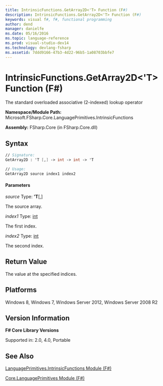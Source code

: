 ```yaml
---
title: IntrinsicFunctions.GetArray2D<'T> Function (F#)
description: IntrinsicFunctions.GetArray2D<'T> Function (F#)
keywords: visual f#, f#, functional programming
author: dend
manager: danielfe
ms.date: 05/16/2016
ms.topic: language-reference
ms.prod: visual-studio-dev14
ms.technology: devlang-fsharp
ms.assetid: 7ddd9166-47b3-4d22-96b5-1a08703bbfe7 
---
```


# IntrinsicFunctions.GetArray2D<'T> Function (F#)

The standard overloaded associative (2-indexed) lookup operator

**Namespace/Module Path:** Microsoft.FSharp.Core.LanguagePrimitives.IntrinsicFunctions

**Assembly:** FSharp.Core (in FSharp.Core.dll)


## Syntax

```fsharp
// Signature:
GetArray2D : 'T [,] -> int -> int -> 'T

// Usage:
GetArray2D source index1 index2
```

#### Parameters
*source*
Type: **'T**[[,]](https://msdn.microsoft.com/library/077252f3-e6ce-441c-9d5b-a6030eaef7cd)


The source array.


*index1*
Type: [int](https://msdn.microsoft.com/library/025d5455-3622-4ea5-9573-3ecbd4ee1375)


The first index.


*index2*
Type: [int](https://msdn.microsoft.com/library/025d5455-3622-4ea5-9573-3ecbd4ee1375)


The second index.

## Return Value

The value at the specified indices.

## Platforms
Windows 8, Windows 7, Windows Server 2012, Windows Server 2008 R2


## Version Information
**F# Core Library Versions**

Supported in: 2.0, 4.0, Portable

## See Also
[LanguagePrimitives.IntrinsicFunctions Module &#40;F&#35;&#41;](LanguagePrimitives.IntrinsicFunctions-Module-%5BFSharp%5D.md)

[Core.LanguagePrimitives Module &#40;F&#35;&#41;](Core.LanguagePrimitives-Module-%5BFSharp%5D.md)
